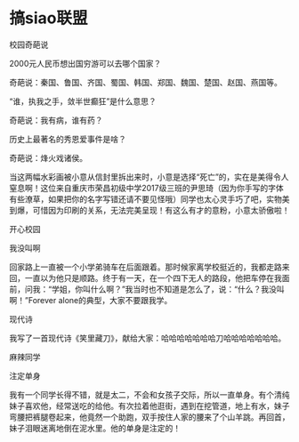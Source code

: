 # 搞siao联盟

校园奇葩说 

2000元人民币想出国穷游可以去哪个国家？ 

奇葩说：秦国、鲁国、齐国、蜀国、韩国、郑国、魏国、楚国、赵国、燕国等。 

“谁，执我之手，敛半世癫狂”是什么意思？ 

奇葩说：我有病，谁有药？ 

历史上最著名的秀恩爱事件是啥？ 

奇葩说：烽火戏诸侯。 

当这两幅水彩画被小意从信封里拆出来时，小意是选择“死亡”的，实在是美得令人窒息啊！这位来自重庆市荣昌初级中学2017级三班的尹思琦（因为你手写的字体有些潦草，如果把你的名字写错还请不要见怪哦）同学也太心灵手巧了吧，实物美到爆，可惜因为印刷的关系，无法完美呈现！有这么有才的意粉，小意太骄傲啦！ 

开心校园 

我没叫啊 

回家路上一直被一个小学弟骑车在后面跟着。那时候家离学校挺近的，我都走路来回，一直以为他只是顺路。终于有一天，在一个四下无人的路段，他把车停在我面前，问我：“学姐，你叫什么啊？”我当时也不知道是怎么了，说：“什么？我没叫啊！”Forever alone的典型，大家不要跟我学。 

现代诗 

我写了一首现代诗《笑里藏刀》，献给大家：哈哈哈哈哈哈哈刀哈哈哈哈哈哈哈。 

麻辣同学 

注定单身 

我有一个同学长得不错，就是太二，不会和女孩子交际，所以一直单身。有个清纯妹子喜欢他，经常送吃的给他。有次拉着他逛街，遇到在挖管道，地上有水，妹子弯腰把裤腿卷起来，他竟然一个助跑，双手按住人家的腰来了个山羊跳。再回首，妹子泪眼迷离地倒在泥水里。他的单身是注定的！